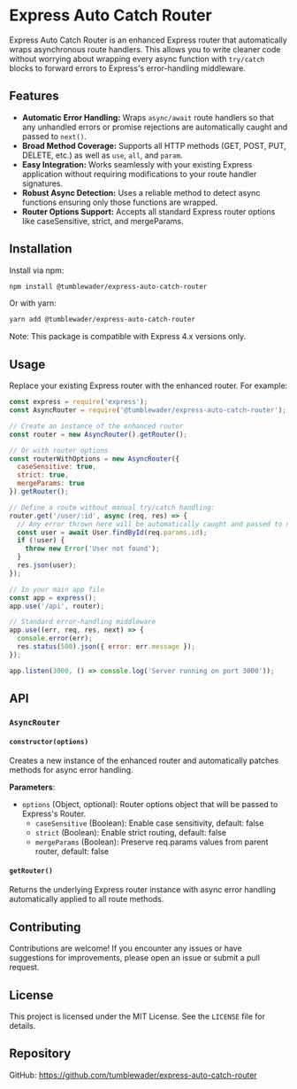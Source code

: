 # Express Auto Catch Router

Express Auto Catch Router is an enhanced Express router that
automatically wraps asynchronous route handlers. This allows you to write
cleaner code without worrying about wrapping every async function with
`try/catch` blocks to forward errors to Express's error-handling middleware.

## Features

-   **Automatic Error Handling:** Wraps `async/await` route handlers so that
    any unhandled errors or promise rejections are automatically caught and
    passed to `next()`.
-   **Broad Method Coverage:** Supports all HTTP methods (GET, POST, PUT,
    DELETE, etc.) as well as `use`, `all`, and `param`.
-   **Easy Integration:** Works seamlessly with your existing Express
    application without requiring modifications to your route handler
    signatures.
-   **Robust Async Detection:** Uses a reliable method to detect async
    functions ensuring only those functions are wrapped.
-   **Router Options Support:** Accepts all standard Express router options like caseSensitive, strict, and mergeParams.

## Installation

Install via npm:

```bash
npm install @tumblewader/express-auto-catch-router
```

Or with yarn:

```bash
yarn add @tumblewader/express-auto-catch-router
```

Note: This package is compatible with Express 4.x versions only.

## Usage

Replace your existing Express router with the enhanced router. For example:

```javascript
const express = require('express');
const AsyncRouter = require('@tumblewader/express-auto-catch-router');

// Create an instance of the enhanced router
const router = new AsyncRouter().getRouter();

// Or with router options
const routerWithOptions = new AsyncRouter({
  caseSensitive: true,
  strict: true,
  mergeParams: true
}).getRouter();

// Define a route without manual try/catch handling:
router.get('/user/:id', async (req, res) => {
  // Any error thrown here will be automatically caught and passed to next()
  const user = await User.findById(req.params.id);
  if (!user) {
    throw new Error('User not found');
  }
  res.json(user);
});

// In your main app file
const app = express();
app.use('/api', router);

// Standard error-handling middleware
app.use((err, req, res, next) => {
  console.error(err);
  res.status(500).json({ error: err.message });
});

app.listen(3000, () => console.log('Server running on port 3000'));
```

## API

### `AsyncRouter`

#### `constructor(options)`

Creates a new instance of the enhanced router and automatically patches
methods for async error handling.

**Parameters**:
- `options` (Object, optional): Router options object that will be passed to Express's Router.
  - `caseSensitive` (Boolean): Enable case sensitivity, default: false
  - `strict` (Boolean): Enable strict routing, default: false
  - `mergeParams` (Boolean): Preserve req.params values from parent router, default: false

#### `getRouter()`

Returns the underlying Express router instance with async error handling
automatically applied to all route methods.

## Contributing

Contributions are welcome! If you encounter any issues or have suggestions for
improvements, please open an issue or submit a pull request.

## License

This project is licensed under the MIT License. See the `LICENSE` file for
details.

## Repository

GitHub: <https://github.com/tumblewader/express-auto-catch-router>